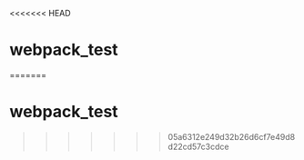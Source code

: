 <<<<<<< HEAD
# webpack_test
=======
# webpack_test
>>>>>>> 05a6312e249d32b26d6cf7e49d8d22cd57c3cdce
